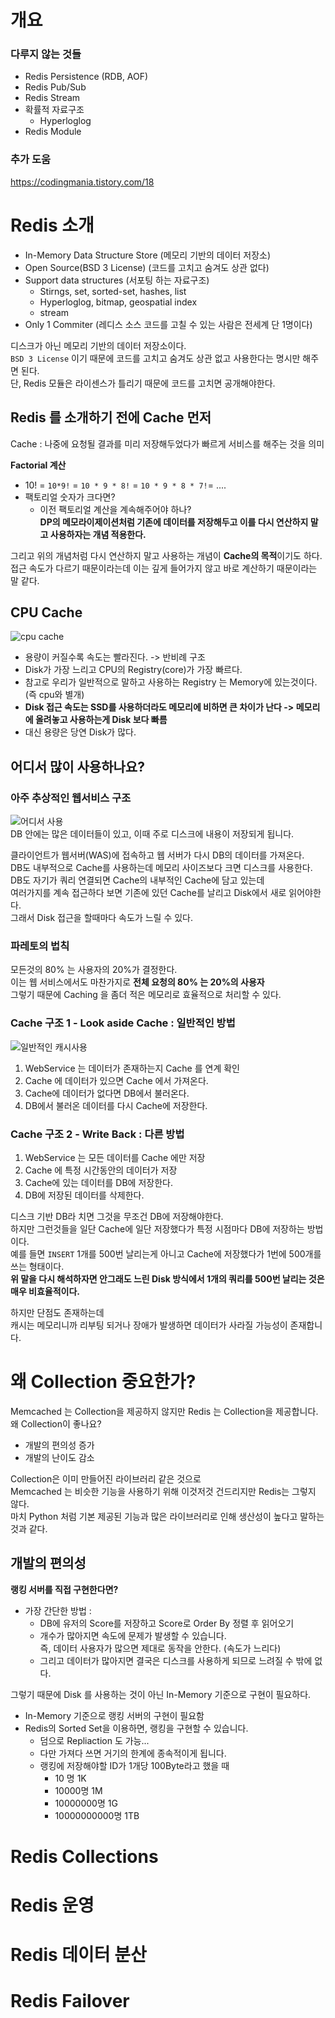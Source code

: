 # 개요

### 다루지 않는 것들 
* Redis Persistence (RDB, AOF)   
* Redis Pub/Sub
* Redis  Stream
* 확률적 자료구조  
  * Hyperloglog
* Redis Module

### 추가 도움 
https://codingmania.tistory.com/18   

# Redis 소개      
* In-Memory Data Structure Store (메모리 기반의 데이터 저장소)       
* Open Source(BSD 3 License) (코드를 고치고 숨겨도 상관 없다)      
* Support data structures (서포팅 하는 자료구조)
  * Stirngs, set, sorted-set, hashes, list   
  * Hyperloglog, bitmap, geospatial index   
  * stream   
* Only 1 Commiter (레디스 소스 코드를 고칠 수 있는 사람은 전세계 단 1명이다)             
      
디스크가 아닌 메모리 기반의 데이터 저장소이다.      
```BSD 3 License``` 이기 때문에 코드를 고치고 숨겨도 상관 없고 사용한다는 명시만 해주면 된다.         
단, Redis 모듈은 라이센스가 틀리기 때문에 코드를 고치면 공개해야한다.    

## Redis 를 소개하기 전에 Cache 먼저     
Cache : 나중에 요청될 결과를 미리 저장해두었다가 빠르게 서비스를 해주는 것을 의미       
    
**Factorial 계산** 
* 10! = ```10*9!``` = ```10 * 9 * 8!``` = ```10 * 9 * 8 * 7!```= ....   
* 팩토리얼 숫자가 크다면?     
  * 이전 팩토리얼 계산을 계속해주어야 하나?    
  **DP의 메모라이제이션처럼 기존에 데이터를 저장해두고 이를 다시 연산하지 말고 사용하자는 개념 적용한다.**             
     
그리고 위의 개념처럼 다시 연산하지 말고 사용하는 개념이 **Cache의 목적**이기도 하다.    
접근 속도가 다르기 때문이라는데 이는 깊게 들어가지 않고 바로 계산하기 때문이라는 말 같다.   
   
## CPU Cache     
![cpu cache](https://user-images.githubusercontent.com/50267433/92561548-5e173800-f2af-11ea-98b8-56b5cd413010.PNG)    

* 용량이 커질수록 속도는 빨라진다. -> 반비례 구조       
* Disk가 가장 느리고 CPU의 Registry(core)가 가장 빠르다.       
* 참고로 우리가 일반적으로 말하고 사용하는 Registry 는 Memory에 있는것이다. (즉 cpu와 별개)   
* **Disk 접근 속도는 SSD를 사용하더라도 메모리에 비하면 큰 차이가 난다 -> 메모리에 올려놓고 사용하는게 Disk 보다 빠름**  
* 대신 용량은 당연 Disk가 많다.      

## 어디서 많이 사용하나요?  
### 아주 추상적인 웹서비스 구조       
![어디서 사용](https://user-images.githubusercontent.com/50267433/92562028-41c7cb00-f2b0-11ea-8b0b-b30d907f755b.PNG)     
DB 안에는 많은 데이터들이 있고, 이때 주로 디스크에 내용이 저장되게 됩니다.    
           
클라이언트가 웹서버(WAS)에 접속하고 웹 서버가 다시 DB의 데이터를 가져온다.            
DB도 내부적으로 Cache를 사용하는데 메모리 사이즈보다 크면 디스크를 사용한다.       
DB도 자기가 쿼리 연결되면 Cache의 내부적인 Cache에 담고 있는데      
여러가지를 계속 접근하다 보면 기존에 있던 Cache를 날리고 Disk에서 새로 읽어야한다.      
그래서 Disk 접근을 할때마다 속도가 느릴 수 있다.     

### 파레토의 법칙     
모든것의 80% 는 사용자의 20%가 결정한다.       
이는 웹 서비스에서도 마찬가지로 **전체 요청의 80% 는 20%의 사용자**          
그렇기 때문에 Caching 을 좀더 적은 메모리로 효율적으로 처리할 수 있다.         

### Cache 구조 1 - Look aside Cache : 일반적인 방법   
![일반적인 캐시사용](https://user-images.githubusercontent.com/50267433/92562652-4771e080-f2b1-11ea-91b1-0466f0137d4c.PNG)    
    
1. WebService 는 데이터가 존재하는지 Cache 를 연계 확인     
2. Cache 에 데이터가 있으면 Cache 에서 가져온다.     
3. Cache에 데이터가 없다면 DB에서 불러온다.      
4. DB에서 불러온 데이터를 다시 Cache에 저장한다.      

### Cache 구조 2 - Write Back : 다른 방법 

1. WebService 는 모든 데이터를 Cache 에만 저장 
2. Cache 에 특정 시간동안의 데이터가 저장  
3. Cache에 있는 데이터를 DB에 저장한다.   
4. DB에 저장된 데이터를 삭제한다.     
           
디스크 기반 DB라 치면 그것을 무조건 DB에 저장해야한다.             
하지만 그런것들을 일단 Cache에 일단 저장했다가 특정 시점마다 DB에 저장하는 방법이다.                
예를 들면 ```INSERT``` 1개를 500번 날리는게 아니고 Cache에 저장했다가 1번에 500개를 쓰는 형태이다.            
**위 말을 다시 해석하자면 안그래도 느린 Disk 방식에서 1개의 쿼리를 500번 날리는 것은 매우 비효율적이다.**     
       
하지만 단점도 존재하는데              
캐시는 메모리니까 리부팅 되거나 장애가 발생하면 데이터가 사라질 가능성이 존재합니다.          
  
# 왜 Collection 중요한가?    
Memcached 는 Collection을 제공하지 않지만 Redis 는 Collection을 제공합니다.        
왜 Collection이 좋나요?         
   
* 개발의 편의성 증가          
* 개발의 난이도 감소       
  
Collection은 이미 만들어진 라이브러리 같은 것으로    
Memcached 는 비슷한 기능을 사용하기 위해 이것저것 건드리지만 Redis는 그렇지 않다.     
마치 Python 처럼 기본 제공된 기능과 많은 라이브러리로 인해 생산성이 높다고 말하는 것과 같다.     
   
## 개발의 편의성         
**랭킹 서버를 직접 구현한다면?**       
       
* 가장 간단한 방법 :       
  * DB에 유저의 Score를 저장하고 Score로 Order By 정렬 후 읽어오기           
  * 개수가 많아지면 속도에 문제가 발생할 수 있습니다.          
  즉, 데이터 사용자가 많으면 제대로 동작을 안한다. (속도가 느리다)          
   * 그리고 데이터가 많아지면 결국은 디스크를 사용하게 되므로 느려질 수 밖에 없다.             

그렇기 때문에 Disk 를 사용하는 것이 아닌 In-Memory 기준으로 구현이 필요하다.   
   
* In-Memory 기준으로 랭킹 서버의 구현이 필요함   
* Redis의 Sorted Set을 이용하면, 랭킹을 구현할 수 있습니다.   
  * 덤으로 Repliaction 도 가능...
  * 다만 가져다 쓰면 거기의 한계에 종속적이게 됩니다.    
  * 랭킹에 저장해야할 ID가 1개당 100Byte라고 했을 때   
    * 10 명 1K
    * 10000명 1M
    * 10000000명 1G
    * 10000000000명 1TB

# Redis Collections   
# Redis 운영 
# Redis 데이터 분산 
# Redis Failover  
